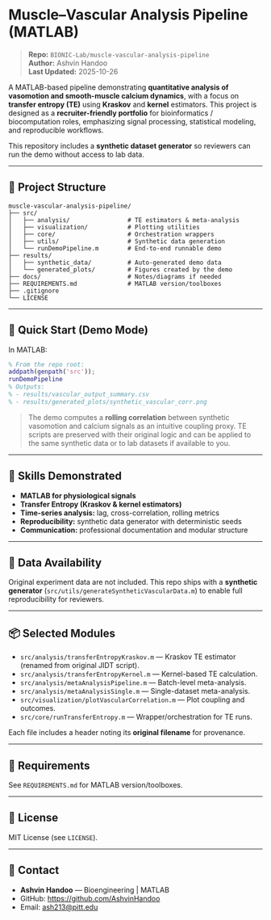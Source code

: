 # Muscle–Vascular Analysis Pipeline (MATLAB)

> **Repo:** `BIONIC-Lab/muscle-vascular-analysis-pipeline`  
> **Author:** Ashvin Handoo  
> **Last Updated:** 2025-10-26

A MATLAB-based pipeline demonstrating **quantitative analysis of vasomotion and smooth-muscle calcium dynamics**, with a focus on **transfer entropy (TE)** using **Kraskov** and **kernel** estimators. This project is designed as a **recruiter-friendly portfolio** for bioinformatics / biocomputation roles, emphasizing signal processing, statistical modeling, and reproducible workflows.

This repository includes a **synthetic dataset generator** so reviewers can run the demo without access to lab data.

---

## 🧩 Project Structure

```
muscle-vascular-analysis-pipeline/
├── src/
│   ├── analysis/                # TE estimators & meta-analysis
│   ├── visualization/           # Plotting utilities
│   ├── core/                    # Orchestration wrappers
│   ├── utils/                   # Synthetic data generation
│   └── runDemoPipeline.m        # End-to-end runnable demo
├── results/
│   ├── synthetic_data/          # Auto-generated demo data
│   └── generated_plots/         # Figures created by the demo
├── docs/                        # Notes/diagrams if needed
├── REQUIREMENTS.md              # MATLAB version/toolboxes
├── .gitignore
└── LICENSE
```

---

## 🚀 Quick Start (Demo Mode)

In MATLAB:
```matlab
% From the repo root:
addpath(genpath('src'));
runDemoPipeline
% Outputs:
% - results/vascular_output_summary.csv
% - results/generated_plots/synthetic_vascular_corr.png
```

> The demo computes a **rolling correlation** between synthetic vasomotion and calcium signals as an intuitive coupling proxy. TE scripts are preserved with their original logic and can be applied to the same synthetic data or to lab datasets if available to you.

---

## 🔧 Skills Demonstrated

- **MATLAB for physiological signals**
- **Transfer Entropy (Kraskov & kernel estimators)**
- **Time-series analysis:** lag, cross-correlation, rolling metrics
- **Reproducibility:** synthetic data generator with deterministic seeds
- **Communication:** professional documentation and modular structure

---

## 🧪 Data Availability

Original experiment data are not included. This repo ships with a **synthetic generator** (`src/utils/generateSyntheticVascularData.m`) to enable full reproducibility for reviewers.

---

## 📦 Selected Modules

- `src/analysis/transferEntropyKraskov.m` — Kraskov TE estimator (renamed from original JIDT script).
- `src/analysis/transferEntropyKernel.m` — Kernel-based TE calculation.
- `src/analysis/metaAnalysisPipeline.m` — Batch-level meta-analysis.
- `src/analysis/metaAnalysisSingle.m` — Single-dataset meta-analysis.
- `src/visualization/plotVascularCorrelation.m` — Plot coupling and outcomes.
- `src/core/runTransferEntropy.m` — Wrapper/orchestration for TE runs.

Each file includes a header noting its **original filename** for provenance.

---

## 🧰 Requirements

See `REQUIREMENTS.md` for MATLAB version/toolboxes.

---

## 📄 License

MIT License (see `LICENSE`).

---

## 👤 Contact

- **Ashvin Handoo** — Bioengineering | MATLAB
- GitHub: https://github.com/AshvinHandoo
- Email: ash213@pitt.edu
